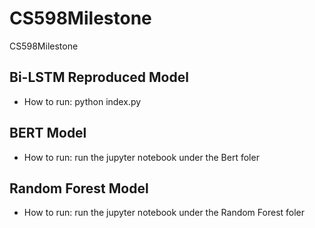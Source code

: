 # CS598Milestone
CS598Milestone


## Bi-LSTM Reproduced Model

- How to run: python index.py

## BERT Model

- How to run: run the jupyter notebook under the Bert foler

## Random Forest Model

- How to run: run the jupyter notebook under the Random Forest foler